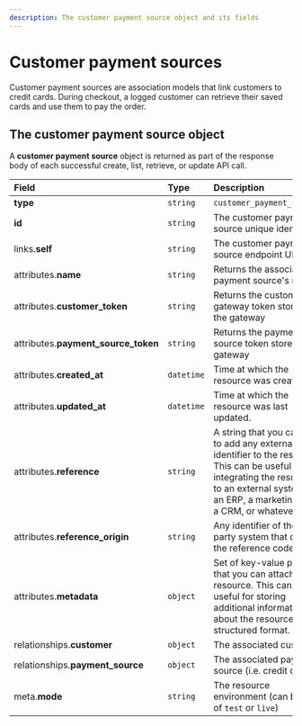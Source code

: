 ```yaml
---
description: The customer payment source object and its fields
---
```


# Customer payment sources

Customer payment sources are association models that link customers to credit cards. During checkout, a logged customer can retrieve their saved cards and use them to pay the order.

## The customer payment source object

A **customer payment source** object is returned as part of the response body of each successful create, list, retrieve, or update API call.

| Field | Type | Description |
| :--- | :--- | :--- |
| **type** | `string` | `customer_payment_sources` |
| **id** | `string` | The customer payment source unique identifier |
| links.**self** | `string` | The customer payment source endpoint URL |
| attributes.**name** | `string` | Returns the associated payment source's name |
| attributes.**customer\_token** | `string` | Returns the customer gateway token stored in the gateway |
| attributes.**payment\_source\_token** | `string` | Returns the payment source token stored in the gateway |
| attributes.**created\_at** | `datetime` | Time at which the resource was created. |
| attributes.**updated\_at** | `datetime` | Time at which the resource was last updated. |
| attributes.**reference** | `string` | A string that you can use to add any external identifier to the resource. This can be useful for integrating the resource to an external system, like an ERP, a marketing tool, a CRM, or whatever. |
| attributes.**reference\_origin** | `string` | Any identifier of the third party system that defines the reference code |
| attributes.**metadata** | `object` | Set of key-value pairs that you can attach to the resource. This can be useful for storing additional information about the resource in a structured format. |
| relationships.**customer** | `object` | The associated customer. |
| relationships.**payment\_source** | `object` | The associated payment source \(i.e. credit card\). |
| meta.**mode** | `string` | The resource environment \(can be one of `test` or `live`\) |

